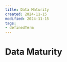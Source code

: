 ```yaml
---
title: Data Maturity
created: 2024-11-15
modified: 2024-11-15
tags: 
- definedTerm
---
```

# Data Maturity
